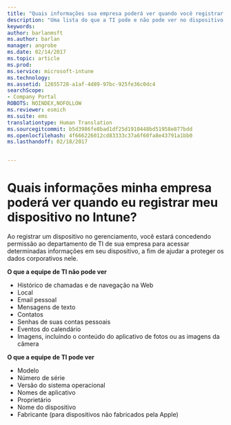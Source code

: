 ```yaml
---
title: "Quais informações sua empresa poderá ver quando você registrar seu dispositivo? | Microsoft Docs"
description: "Uma lista do que a TI pode e não pode ver no dispositivo gerenciado."
keywords: 
author: barlanmsft
ms.author: barlan
manager: angrobe
ms.date: 02/14/2017
ms.topic: article
ms.prod: 
ms.service: microsoft-intune
ms.technology: 
ms.assetid: 12655728-a1af-4d89-97bc-925fe36c0dc4
searchScope:
- Company Portal
ROBOTS: NOINDEX,NOFOLLOW
ms.reviewer: esmich
ms.suite: ems
translationtype: Human Translation
ms.sourcegitcommit: b5d3986fe8bad1df25d1910448bd51958e877bdd
ms.openlocfilehash: 4f666226012cd83333c37a6f60fa8e43791a1bb0
ms.lasthandoff: 02/18/2017


---
```


# <a name="what-information-can-my-company-see-when-i-enroll-my-device-in-intune"></a>Quais informações minha empresa poderá ver quando eu registrar meu dispositivo no Intune?

Ao registrar um dispositivo no gerenciamento, você estará concedendo permissão ao departamento de TI de sua empresa para acessar determinadas informações em seu dispositivo, a fim de ajudar a proteger os dados corporativos nele.

**O que a equipe de TI não pode ver**

- Histórico de chamadas e de navegação na Web
-    Local
- Email pessoal
- Mensagens de texto
- Contatos
-    Senhas de suas contas pessoais
- Eventos do calendário
- Imagens, incluindo o conteúdo do aplicativo de fotos ou as imagens da câmera

**O que a equipe de TI pode ver**

-   Modelo
-   Número de série
-   Versão do sistema operacional
-   Nomes de aplicativo
-   Proprietário
-   Nome do dispositivo
-   Fabricante (para dispositivos não fabricados pela Apple)

